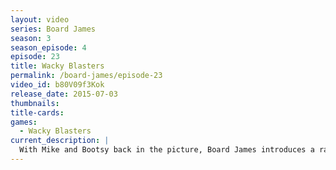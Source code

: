```yaml
---
layout: video
series: Board James
season: 3
season_episode: 4
episode: 23
title: Wacky Blasters
permalink: /board-james/episode-23
video_id: b80V09f3Kok
release_date: 2015-07-03
thumbnails:
title-cards: 
games:
  - Wacky Blasters
current_description: |
  With Mike and Bootsy back in the picture, Board James introduces a rare game that will BLOW you away! Wacky Blasters. (Episode 23)
---
```



